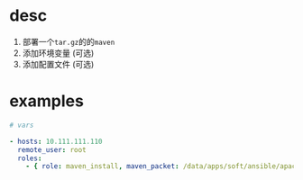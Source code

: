 # desc

1. 部署一个`tar.gz`的的`maven`
2. 添加环境变量 (可选)
3. 添加配置文件 (可选)



# examples

```yaml
# vars

- hosts: 10.111.111.110
  remote_user: root
  roles:
    - { role: maven_install, maven_packet: /data/apps/soft/ansible/apache-maven-3.5.4-bin.tar.gz }
```
